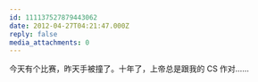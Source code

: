 ```yaml
---
id: 111137527879443062
date: 2012-04-27T04:21:47.000Z
reply: false
media_attachments: 0
---
```


今天有个比赛，昨天手被撞了。十年了，上帝总是跟我的 CS 作对……

